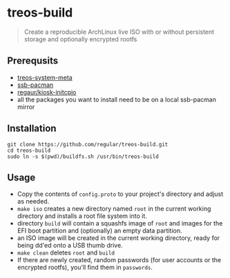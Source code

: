 treos-build
===
> Create a reproducible ArchLinux live ISO with or without persistent storage and optionally encrypted rootfs


Prerequsits
---

- [treos-system-meta](https://github.com/regular/treos-system-build)
- [ssb-pacman](https://github.com/regular/ssb-pacman)
- [regaur/kiosk-initcpio](https://github.com/regaur/kiosk-initcpio)
- all the packages you want to install need to be on a local ssb-pacman mirror

Installation
---

```
git clone https://github.com/regular/treos-build.git
cd treos-build
sudo ln -s $(pwd)/buildfs.sh /usr/bin/treos-build
```

Usage
--

- Copy the contents of `config.proto` to your project's directory and adjust as needed.
- `make iso` creates a new directory named `root` in the current working directory and installs a root file system into it.
- directory `build` will contain a squashfs image of `root` and images for the EFI boot partition and (optionally) an empty data partition.
- an ISO image will be created in the current working directory, ready for being dd'ed onto a USB thumb drive.
- `make clean` deletes `root` and `build`
- If there are newly created, random passwords (for user accounts or the encrypted rootfs), you'll find them in `passwords`.


